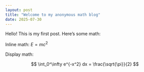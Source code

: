 ```yaml
---
layout: post
title: "Welcome to my anonymous math blog"
date: 2025-07-30
---
```


Hello! This is my first post. Here’s some math:

Inline math: $E=mc^2$

Display math:

$$
\int_0^\infty e^{-x^2} dx = \frac{\sqrt{\pi}}{2}
$$
